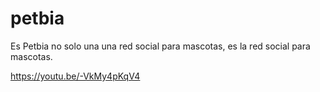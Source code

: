 # petbia
 Es Petbia no solo una una red social para mascotas, es la red social para mascotas.
 
https://youtu.be/-VkMy4pKqV4

